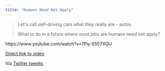 ```yaml
---
title: "Humans Need Not Apply"
---
```

<blockquote><p>
  Let's call self-driving cars what they really are - autos.</p>
<p>  What to do in a future where most jobs are humans need not apply?
</p></blockquote>
<p>https://www.youtube.com/watch?v=7Pq-S557XQU</p>
<p><a href="https://www.youtube.com/watch?v=7Pq-S557XQU">Direct link to video</a></p>
<p>Via <a href="https://twitter.com/cgpgrey/status/499958609099620354">Twitter tweets</a>.</p>
